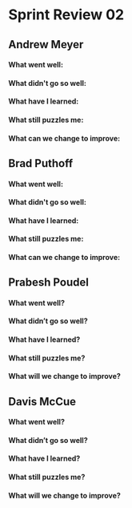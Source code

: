 # Sprint Review 02

## Andrew Meyer
#### What went well:

#### What didn't go so well:

#### What have I learned:

#### What still puzzles me:

#### What can we change to improve:


## Brad Puthoff
#### What went well:

#### What didn't go so well:

#### What have I learned:

#### What still puzzles me:

#### What can we change to improve:


## Prabesh Poudel

#### What went well?

#### What didn’t go so well?

#### What have I learned?

#### What still puzzles me?

#### What will we change to improve?


## Davis McCue
#### What went well?

#### What didn’t go so well?

#### What have I learned?

#### What still puzzles me?

#### What will we change to improve?
